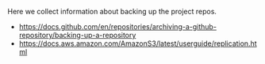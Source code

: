 Here we collect information about backing up the project repos.

- <https://docs.github.com/en/repositories/archiving-a-github-repository/backing-up-a-repository>
- <https://docs.aws.amazon.com/AmazonS3/latest/userguide/replication.html>
